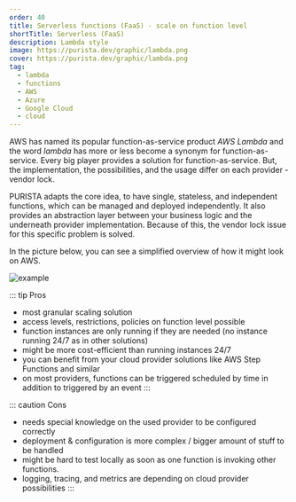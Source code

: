 ```yaml
---
order: 40
title: Serverless functions (FaaS) - scale on function level
shortTitle: Serverless (FaaS)
description: Lambda style
image: https://purista.dev/graphic/lambda.png
cover: https://purista.dev/graphic/lambda.png
tag:
  - lambda
  - functions
  - AWS
  - Azure
  - Google Cloud
  - cloud
---
```


AWS has named its popular function-as-service product _AWS Lambda_ and the word _lambda_ has more or less become a synonym for function-as-service.
Every big player provides a solution for function-as-service. But, the implementation, the possibilities, and the usage differ on each provider - vendor lock.

PURISTA adapts the core idea, to have single, stateless, and independent functions, which can be managed and deployed independently. It also provides an abstraction layer between your business logic and the underneath provider implementation.
Because of this, the vendor lock issue for this specific problem is solved.

In the picture below, you can see a simplified overview of how it might look on AWS.

![example](/graphic/lambda.svg)

::: tip Pros

- most granular scaling solution
- access levels, restrictions, policies on function level possible
- function instances are only running if they are needed (no instance running 24/7 as in other solutions)
- might be more cost-efficient than running instances 24/7
- you can benefit from your cloud provider solutions like AWS Step Functions and similar
- on most providers, functions can be triggered scheduled by time in addition to triggered by an event
:::

::: caution Cons

- needs special knowledge on the used provider to be configured correctly
- deployment & configuration is more complex / bigger amount of stuff to be handled
- might be hard to test locally as soon as one function is invoking other functions.
- logging, tracing, and metrics are depending on cloud provider possibilities
:::
